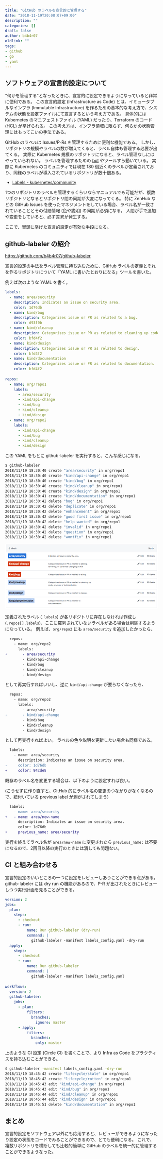 ```yaml
---
title: "GitHub のラベルを宣言的に管理する"
date: "2018-11-19T20:08:07+09:00"
description: ""
categories: []
draft: false
author: b4b4r07
oldlink: ""
tags:
- github
- go
- yaml
---
```


## ソフトウェアの宣言的設定について

"何かを管理する"となったときに、宣言的に設定できるようになっていると非常に便利である。
この宣言的設定 (Infrastructure as Code) とは、イミュータブルなインフラ (Immutable Infrastructure) を作るための基本的な考え方で、システムの状態を設定ファイルにて宣言するという考え方である。
具体的には Kubernetes のマニフェストファイル (YAML) だったり、Terraform のコード (HCL) が挙げられる。
この考え方は、インフラ領域に限らず、何らかの状態管理にはもってこいの手法である。

GitHub のラベルは Issues/P-Rs を管理するために便利な機能である。
しかし、リポジトリの規模やラベルの数が増えてくると、ラベル自体も管理する必要が出てくる。
実際に Kubernetes 規模のリポジトリになると、ラベル管理なしにはやっていられない。
ラベルを管理するための [bot](https://github.com/kubernetes/test-infra/tree/master/prow) やツールすら動いている。
実際に Kubernetes のコミュニティでは現在 180 個近くのラベルが定義されており、同様のラベルが導入されているリポジトリが数十個ある。

- [Labels - kubernetes/community](https://github.com/kubernetes/community/labels)

1つのリポジトリのラベルを管理するくらいならマニュアルでも可能だが、複数リポジトリとなるとリポジトリ間の同期が大変になってくる。
特に ZenHub などの GitHub Issues を使ったマネジメントをしている場合、ラベル名が一致されていることとその付随情報 (色や説明) の同期が必須になる。
人間が手で追加や変更をしていると、必ず差異が発生する。

ここで、冒頭に挙げた宣言的設定が有効な手段になる。

## github-labeler の紹介

https://github.com/b4b4r07/github-labeler

宣言的設定の手法をラベル管理に持ち込むために、GitHub ラベルの定義とそれを作るリポジトリについて「YAML に書いたとおりになる」ツールを書いた。

例えば次のような YAML を書く。

```yaml
labels:
  - name: area/security
    description: Indicates an issue on security area.
    color: 1d76db
  - name: kind/bug
    description: Categorizes issue or PR as related to a bug.
    color: d93f0b
  - name: kind/cleanup
    description: Categorizes issue or PR as related to cleaning up code, process, or technical debt.
    color: bfd4f2
  - name: kind/design
    description: Categorizes issue or PR as related to design.
    color: bfd4f2
  - name: kind/documentation
    description: Categorizes issue or PR as related to documentation.
    color: bfd4f2

repos:
  - name: org/repo1
    labels:
      - area/security
      - kind/api-change
      - kind/bug
      - kind/cleanup
      - kind/design
  - name: org/repo2
    labels:
      - kind/api-change
      - kind/bug
      - kind/cleanup
      - kind/design
```

この YAML をもとに github-labeler を実行すると、こんな感じになる。

```bash
$ github-labeler
2018/11/19 18:30:40 create "area/security" in org/repo1
2018/11/19 18:30:40 create "kind/api-change" in org/repo1
2018/11/19 18:30:40 create "kind/bug" in org/repo1
2018/11/19 18:30:40 create "kind/cleanup" in org/repo1
2018/11/19 18:30:40 create "kind/design" in org/repo1
2018/11/19 18:30:41 create "kind/documentation" in org/repo1
2018/11/19 18:30:42 delete "bug" in org/repo1
2018/11/19 18:30:42 delete "deplicate" in org/repo1
2018/11/19 18:30:42 delete "enhancement" in org/repo1
2018/11/19 18:30:42 delete "good first issue" in org/repo1
2018/11/19 18:30:42 delete "help wanted" in org/repo1
2018/11/19 18:30:42 delete "invalid" in org/repo1
2018/11/19 18:30:42 delete "question" in org/repo1
2018/11/19 18:30:42 delete "wontfix" in org/repo1
```

![](/images/github-label-management.png)

定義されたラベル (`.labels`) が各リポジトリに存在しなければ作成し (`.repos[].labels`)、ここに羅列されていないラベルがある場合は削除するようになっている。
例えば、`org/repo2` にも `area/security` を追加したかったら、

```diff
  repos:
    - name: org/repo2
      labels:
+       - area/security
        - kind/api-change
        - kind/bug
        - kind/cleanup
        - kind/design
```

として再実行すればいいし、逆に `kind/api-change` が要らなくなったら、

```diff
  repos:
    - name: org/repo2
      labels:
        - area/security
-       - kind/api-change
        - kind/bug
        - kind/cleanup
        - kind/design
```

として再実行すればよい。
ラベルの色や説明を更新したい場合も同様である。

```diff
  labels:
    - name: area/security
      description: Indicates an issue on security area.
-     color: 1d76db
+     color: 94cde8
```

既存のラベル名を変更する場合は、以下のように設定すれば良い。

(こうせずに作り直すと、GitHub 的にラベル名の変更のつながりがなくなるので、紐付いている previous label が剥がされてしまう)

```diff
  labels:
-   - name: area/security
+   - name: area/new-name
      description: Indicates an issue on security area.
      color: 1d76db
+     previous_name: area/security
```

実行を終えてラベル名が `area/new-name` に変更されたら `previous_name:` は不要になるので、2回目以降の実行のときには消しても問題ない。

## CI と組み合わせる

宣言的設定のいいところの一つに設定をレビューしあうことができる点がある。
github-labeler には dry run の機能があるので、P-R が出されたときにレビューしつつ実行計画を見ることができる。

```yaml
version: 2
jobs:
  plan:
    steps:
      - checkout
      - run:
          name: Run github-labeler (dry-run)
          command: |
            github-labeler -manifest labels_config.yaml -dry-run
  apply:
    steps:
      - checkout
      - run:
          name: Run github-labeler
          command: |
            github-labeler -manifest labels_config.yaml

workflows:
  version: 2
  github-labeler:
    jobs:
      - plan:
          filters:
            branches:
              ignore: master
      - apply:
          filters:
            branches:
              only: master
```

上のような CI 設定 (Circle CI) を書くことで、より Infra as Code をプラクティスを持ち込むことができる。

```bash
$ github-labeler -manifest labels_config.yaml -dry-run
2018/11/19 18:45:42 create "lifecycle/stale" in org/repo1
2018/11/19 18:45:42 create "lifecycle/rotten" in org/repo1
2018/11/19 18:45:43 edit "kind/api-change" in org/repo1
2018/11/19 18:45:43 edit "kind/bug" in org/repo1
2018/11/19 18:45:44 edit "kind/cleanup" in org/repo1
2018/11/19 18:45:44 edit "kind/design" in org/repo1
2018/11/19 18:45:51 delete "kind/documentation" in org/repo1
```

## まとめ

宣言的設定をソフトウェア以外にも応用すると、レビューができるようになったり設定の状態をコードでみることができるので、とても便利になる。
これで、複数リポジトリを横断しても比較的簡単に GitHub のラベルを統一的に管理することができるようなった。
